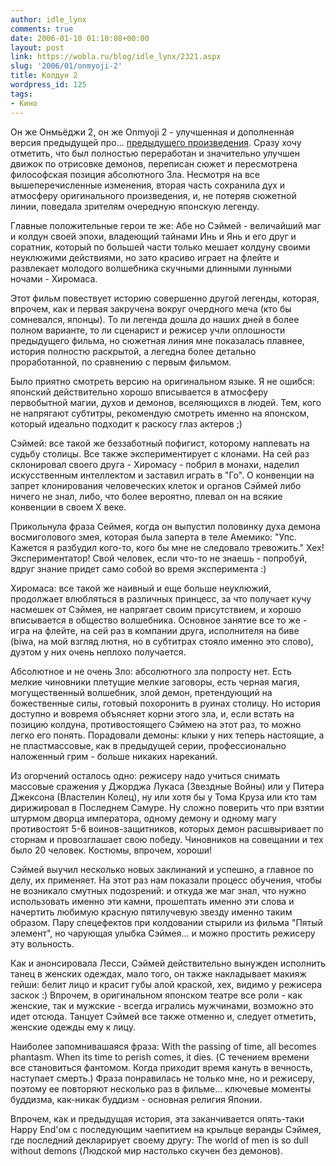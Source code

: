 ```yaml
---
author: idle_lynx
comments: true
date: 2006-01-10 01:10:08+00:00
layout: post
link: https://wobla.ru/blog/idle_lynx/2321.aspx
slug: '2006/01/onmyoji-2'
title: Колдун 2
wordpress_id: 125
tags:
- Кино
---
```


Он же Онмьёджи 2, он же Onmyoji 2 - улучшенная и дополненная версия предыдущей про... [предыдущего произведения](/2006/01/onmyoji). Сразу хочу отметить, что был полностью переработан и значительно улучшен движок по отрисовке демонов, переписан сюжет и пересмотрена философская позиция абсолютного Зла. Несмотря на все вышеперечисленные изменения, вторая часть сохранила дух и атмосферу оригинального произведения, и, не потеряв сюжетной линии, поведала зрителям очередную японскую легенду.

Главные положительные герои те же: Абе но Сэймей - величайший маг и колдун своей эпохи, владеющий тайнами Инь и Янь и его друг и соратник, который по большей части только мешает колдуну своими неуклюжими действиями, но зато красиво играет на флейте и развлекает молодого волшебника скучными длинными лунными ночами - Хиромаса.

Этот фильм повествует историю совершенно другой легенды, которая, впрочем, как и первая закручена вокруг очердного меча (кто бы сомневался, японцы). То ли легенда дошла до наших дней в более полном варианте, то ли сценарист и режисер учли оплошности предыдущего фильма, но сюжетная линия мне показалась плавнее, история полностю раскрытой, а легедна более детально проработанной, по сравнению с первым фильмом.

Было приятно смотреть версию на оригинальном языке. Я не ошибся: японский действительно хорошо вписывается в атмосферу первобытной магии, духов и демонов, вселяющихся в людей. Тем, кого не напрягают субтитры, рекомендую смотреть именно на японском, который идеально подходит к раскосу глаз актеров ;)

Сэймей: все такой же беззаботный пофигист, которому наплевать на судьбу столицы. Все также экспериментирует с клонами. На сей раз склонировал своего друга - Хиромасу - побрил в монахи, наделил искусственным интеллектом и заставил играть в "Го". О конвенции на запрет клонирования человеческих клеток и органов Сэймей либо ничего не знал, либо, что более вероятно, плевал он на всякие конвенции в своем X веке.

Прикольнула фраза Сеймея, когда он выпустил половинку духа демона восмиголового змея, которая была заперта в теле Амемико: "Упс. Кажется я разбудил кого-то, кого бы мне не следовало тревожить." Хех! Экспериментатор! Свой человек, если что-то не знаешь - попробуй, вдруг знание придет само собой во время эксперимента :)

Хиромаса: все такой же наивный и еще больше неуклюжий, продолжает влюбляться в различных принцесс, за что получает кучу насмешек от Сэймея, не напрягает своим присутствием, и хорошо вписывается в общество волшебника. Основное занятие все то же - игра на флейте, на сей раз в компании друга, исполнителя на биве (biwa, на мой взгляд лютня, но в субтитрах стояло именно это слово), дуэтом у них очень неплохо получается.

Абсолютное и не очень Зло: абсолютного зла попросту нет. Есть мелкие чиновники плетущие мелкие заговоры, есть черная магия, могущественный волшебник, злой демон, претендующий на божественные силы, готовый похоронить в руинах столицу. Но история доступно и вовремя объясняет корни этого зла, и, если встать на позицию колдуна, противостоящего Сэймею на этот раз, то можно легко его понять. Порадовали демоны: клыки у них теперь настоящие, а не пластмассовые, как в предыдущей серии, профессионально наложенный грим - больше никаких нареканий.

Из огорчений осталось одно: режисеру надо учиться снимать массовые сражения у Джорджа Лукаса (Звездные Войны) или у Питера Джексона (Властелин Колец), ну или хотя бы у Тома Круза или кто там дирижировал в Последнем Самуре. Ну сложно поверить что при взятии штурмом дворца императора, одному демону и одному магу противостоят 5-6 воинов-защитников, которых демон расшвыривает по сторнам и провозглашает свою победу. Чиновников на совещании и тех было 20 человек. Костюмы, впрочем, хороши!

Сэймей выучил несколько новых заклинаний и успешно, а главное по делу, их применяет. На этот раз нам показали процесс обучения, чтобы не возникало смутных подозрений: и откуда же маг знал, что нужно использовать именно эти камни, прошептать именно эти слова и начертить любимую красную пятилучевую звезду именно таким образом. Пару спецефектов при колдовании стырили из фильма "Пятый элемент", но чарующая улыбка Сэймея... и можно простить режисеру эту вольность.

Как и анонсировала Лесси, Сэймей действительно вынужден исполнить танец в женских одеждах, мало того, он также накладывает макияж гейши: белит лицо и красит губы алой краской, хех, видимо у режисера заскок :) Впрочем, в оригинальном японском театре все роли - как женские, так и мужские - всегда игрались мужчинами, возможно это идет отсюда. Танцует Сэймей все также отменно и, следует отметить, женские одежды ему к лицу.

Наиболее запомнивашаяся фраза: With the passing of time, all becomes phantasm. When its time to perish comes, it dies. (С течением времени все становиться фантомом. Когда приходит время кануть в вечность, наступает смерть.) Фраза понравилась не только мне, но и режисеру, поэтому ее повторяют несколько раз в фильме... ключевые моменты буддизма, как-никак буддизм - основная религия Японии.

Впрочем, как и предыдущая история, эта заканчивается опять-таки Happy End'ом с последующим чаепитием на крыльце веранды Сэймея, где последний декларирует своему другу: The world of men is so dull without demons (Людской мир настолько скучен без демонов).
